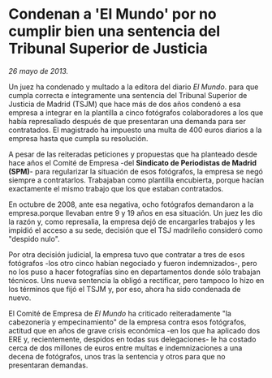 # Condenan a 'El Mundo' por no cumplir bien una sentencia del Tribunal Superior de Justicia

*26 mayo de 2013.*

Un juez ha condenado y multado a la editora del diario *El Mundo*. para que cumpla correcta e íntegramente una sentencia del Tribunal Superior de Justicia de Madrid (TSJM) que hace más de dos años condenó a esa empresa a integrar en la plantilla a cinco fotógrafos colaboradores a los que había represaliado después de que presentaran una demanda para ser contratados. El magistrado ha impuesto una multa de 400 euros diarios a la empresa hasta que cumpla su resolución.

A pesar de las reiteradas peticiones y propuestas que ha planteado desde hace años el Comité de Empresa -del **Sindicato de Periodistas de Madrid (SPM)**- para regularizar la situación de esos fotógrafos, la empresa se negó siempre a contratarlos. Trabajaban como plantilla encubierta, porque hacían exactamente el mismo trabajo que los que estaban contratados.

En octubre de 2008, ante esa negativa, ocho fotógrafos demandaron a la empresa.porque llevaban entre 9 y 19 años en esa situación. Un juez les dio la razón y, como represalia, la empresa dejó de encargarles trabajos y les impidió el acceso a su sede, decisión que el TSJ madrileño consideró como "despido nulo".

Por otra decisión judicial, la empresa tuvo que contratar a tres de esos fotógrafos -los otro cinco habían negociado y fueron indemnizados-, pero no los puso a hacer fotografías sino en departamentos donde sólo trabajan técnicos. Uns nueva sentencia la obligó a rectificar, pero tampoco lo hizo en los términos que fijó el TSJM y, por eso, ahora ha sido condenada de nuevo.

El Comité de Empresa de *El Mundo* ha criticado reiteradamente "la cabezonería y empecinamiento" de la empresa contra esos fotógrafos, actitud que en años de grave crisis económica -en los que ha aplicado dos ERE y, recientemente, despidos en todas sus delegaciones- le ha costado cerca de dos millones de euros entre multas e indemnizaciones a una decena de fotógrafos, unos tras la sentencia y otros para que no presentaran demandas.
